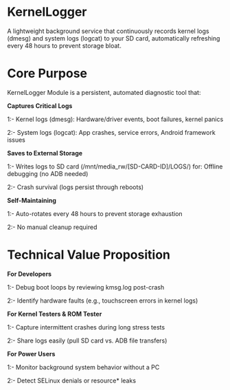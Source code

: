 
# KernelLogger
A lightweight background service that continuously records kernel logs (dmesg) and system logs (logcat) to your SD card, automatically refreshing every 48 hours to prevent storage bloat.

# Core Purpose
KernelLogger Module is a persistent, automated diagnostic tool that:

**Captures Critical Logs**

1:- Kernel logs (dmesg): Hardware/driver events, boot failures, kernel panics

2:- System logs (logcat): App crashes, service errors, Android framework issues

**Saves to External Storage**

1:- Writes logs to SD card (/mnt/media_rw/[SD-CARD-ID]/LOGS/) for:
Offline debugging (no ADB needed)

2:- Crash survival (logs persist through reboots)

**Self-Maintaining**

1:- Auto-rotates every 48 hours to prevent storage exhaustion

2:- No manual cleanup required

# Technical Value Proposition

**For Developers**

1:- Debug boot loops by reviewing kmsg.log post-crash

2:- Identify hardware faults (e.g., touchscreen errors in kernel logs)

**For Kernel Testers & ROM Tester**

1:- Capture intermittent crashes during long stress tests

2:- Share logs easily (pull SD card vs. ADB file transfers)

**For Power Users**

1:- Monitor background system behavior without a PC

2:- Detect SELinux denials or resource* leaks
